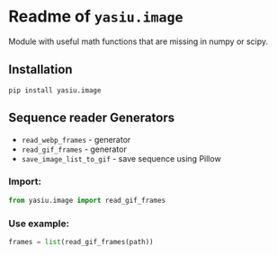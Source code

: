 # Readme of `yasiu.image`

Module with useful math functions that are missing in numpy or scipy.

## Installation

```shell
pip install yasiu.image
```

## Sequence reader Generators
   - `read_webp_frames` - generator
   - `read_gif_frames` - generator
   - `save_image_list_to_gif` - save sequence using Pillow

### Import:

```py
from yasiu.image import read_gif_frames
```

### Use example:

```py
frames = list(read_gif_frames(path))
```